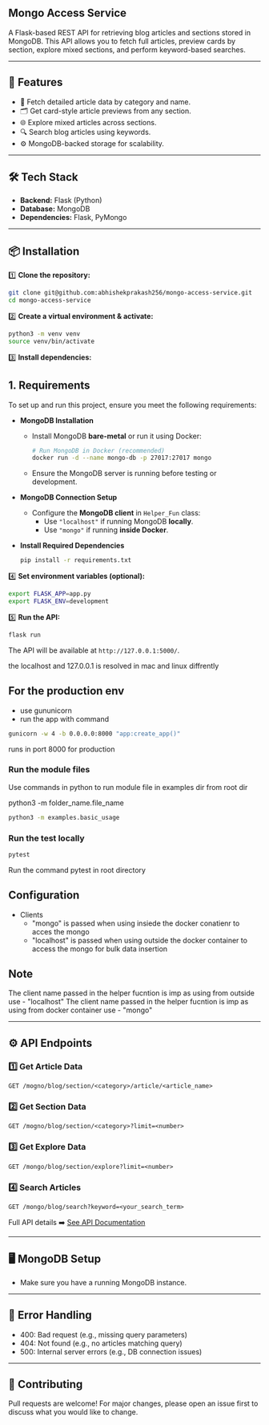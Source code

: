 ## Mongo Access Service

A Flask-based REST API for retrieving blog articles and sections stored in MongoDB. This API allows you to fetch full articles, preview cards by section, explore mixed sections, and perform keyword-based searches.

---

## 🚀 **Features**

* 📄 Fetch detailed article data by category and name.
* 🗂️ Get card-style article previews from any section.
* 🌐 Explore mixed articles across sections.
* 🔍 Search blog articles using keywords.
* ⚙️ MongoDB-backed storage for scalability.

---

## 🛠️ **Tech Stack**

* **Backend:** Flask (Python)
* **Database:** MongoDB
* **Dependencies:** Flask, PyMongo

---

## 📦 **Installation**

1️⃣ **Clone the repository:**

```bash
git clone git@github.com:abhishekprakash256/mongo-access-service.git
cd mongo-access-service
```

2️⃣ **Create a virtual environment & activate:**

```bash
python3 -m venv venv
source venv/bin/activate
```

3️⃣ **Install dependencies:**

## **1. Requirements**
To set up and run this project, ensure you meet the following requirements:

- **MongoDB Installation**  
  - Install MongoDB **bare-metal** or run it using Docker:  
    ```bash
    # Run MongoDB in Docker (recommended)
    docker run -d --name mongo-db -p 27017:27017 mongo
    ```
  - Ensure the MongoDB server is running before testing or development.

- **MongoDB Connection Setup**
  - Configure the **MongoDB client** in `Helper_Fun` class:
    - Use `"localhost"` if running MongoDB **locally**.
    - Use `"mongo"` if running **inside Docker**.

- **Install Required Dependencies**
  ```bash
  pip install -r requirements.txt
  ```

4️⃣ **Set environment variables (optional):**

```bash
export FLASK_APP=app.py
export FLASK_ENV=development
```

5️⃣ **Run the API:**

```bash
flask run
```

The API will be available at `http://127.0.0.1:5000/`.

the localhost and 127.0.0.1 is resolved in mac and linux diffrently

## For the production env

- use gununicorn
- run the app with command 

```bash
gunicorn -w 4 -b 0.0.0.0:8000 "app:create_app()"

```
runs in port 8000 for production 


### Run the module files

Use commands in python to run module file in examples dir from root dir 

python3 -m folder_name.file_name

```bash
python3 -m examples.basic_usage
```

### Run the test locally 

```bash
pytest

```
Run the command pytest in root directory

## Configuration

- Clients 
    - "mongo" is passed when using insiede the docker conatienr to acces the mongo
    - "localhost" is passed when using outside the docker container to access the mongo for bulk data insertion


## Note

The client name passed in the helper fucntion is imp as using from outside use - "localhost"
The client name passed in the helper fucntion is imp as using from docker container use - "mongo"


---

## ⚙️ **API Endpoints**

### 1️⃣ Get Article Data

`GET /mogno/blog/section/<category>/article/<article_name>`

### 2️⃣ Get Section Data

`GET /mogno/blog/section/<category>?limit=<number>`

### 3️⃣ Get Explore Data

`GET /mongo/blog/section/explore?limit=<number>`

### 4️⃣ Search Articles

`GET /mongo/blog/search?keyword=<your_search_term>`

Full API details ➡️ [See API Documentation](https://github.com/abhishekprakash256/mongo-access-service/blob/main/DEVDOC.md)

---

## 🖥️ **MongoDB Setup**

* Make sure you have a running MongoDB instance.


---

## 🚨 **Error Handling**

* 400: Bad request (e.g., missing query parameters)
* 404: Not found (e.g., no articles matching query)
* 500: Internal server errors (e.g., DB connection issues)


---

## 🤝 **Contributing**

Pull requests are welcome! For major changes, please open an issue first to discuss what you would like to change.

